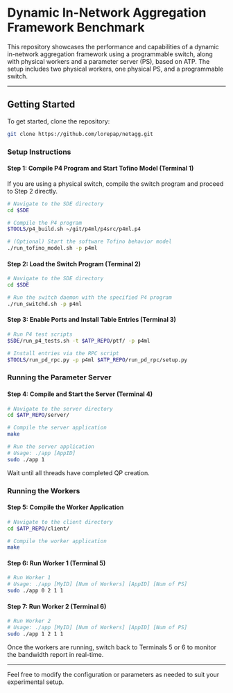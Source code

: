 # Dynamic In-Network Aggregation Framework Benchmark

This repository showcases the performance and capabilities of a dynamic in-network aggregation framework using a programmable switch, along with physical workers and a parameter server (PS), based on ATP. The setup includes two physical workers, one physical PS, and a programmable switch.

---

## Getting Started

To get started, clone the repository:

```bash
git clone https://github.com/lorepap/netagg.git
```

### Setup Instructions

#### Step 1: Compile P4 Program and Start Tofino Model (Terminal 1)

If you are using a physical switch, compile the switch program and proceed to Step 2 directly.

```bash
# Navigate to the SDE directory
cd $SDE
```

```bash
# Compile the P4 program
$TOOLS/p4_build.sh ~/git/p4ml/p4src/p4ml.p4
```

```bash
# (Optional) Start the software Tofino behavior model
./run_tofino_model.sh -p p4ml
```

#### Step 2: Load the Switch Program (Terminal 2)

```bash
# Navigate to the SDE directory
cd $SDE
```

```bash
# Run the switch daemon with the specified P4 program
./run_switchd.sh -p p4ml
```

#### Step 3: Enable Ports and Install Table Entries (Terminal 3)

```bash
# Run P4 test scripts
$SDE/run_p4_tests.sh -t $ATP_REPO/ptf/ -p p4ml
```

```bash
# Install entries via the RPC script
$TOOLS/run_pd_rpc.py -p p4ml $ATP_REPO/run_pd_rpc/setup.py
```

### Running the Parameter Server

#### Step 4: Compile and Start the Server (Terminal 4)

```bash
# Navigate to the server directory
cd $ATP_REPO/server/
```

```bash
# Compile the server application
make
```

```bash
# Run the server application
# Usage: ./app [AppID]
sudo ./app 1
```

Wait until all threads have completed QP creation.

### Running the Workers

#### Step 5: Compile the Worker Application

```bash
# Navigate to the client directory
cd $ATP_REPO/client/
```

```bash
# Compile the worker application
make
```

#### Step 6: Run Worker 1 (Terminal 5)

```bash
# Run Worker 1
# Usage: ./app [MyID] [Num of Workers] [AppID] [Num of PS]
sudo ./app 0 2 1 1
```

#### Step 7: Run Worker 2 (Terminal 6)

```bash
# Run Worker 2
# Usage: ./app [MyID] [Num of Workers] [AppID] [Num of PS]
sudo ./app 1 2 1 1
```

Once the workers are running, switch back to Terminals 5 or 6 to monitor the bandwidth report in real-time.

---

Feel free to modify the configuration or parameters as needed to suit your experimental setup.
